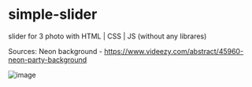 # simple-slider
slider for 3 photo with HTML | CSS | JS (without any librares)

Sources: 
Neon background - https://www.videezy.com/abstract/45960-neon-party-background

![image](https://github.com/17neverends/simple-slider/assets/118381764/a695e910-4fbe-40c5-ad5d-415547e5c89b)
